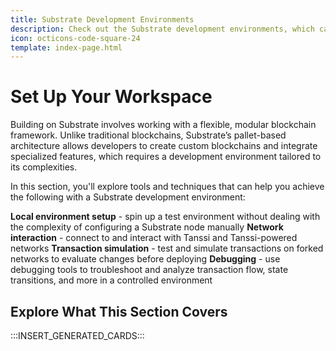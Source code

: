 ```yaml
---
title: Substrate Development Environments
description: Check out the Substrate development environments, which can be used to develop, test, and debug a Tanssi appchain in a local development environment.
icon: octicons-code-square-24
template: index-page.html
---
```


# Set Up Your Workspace

Building on Substrate involves working with a flexible, modular blockchain framework. Unlike traditional blockchains, Substrate’s pallet-based architecture allows developers to create custom blockchains and integrate specialized features, which requires a development environment tailored to its complexities.

In this section, you'll explore tools and techniques that can help you achieve the following with a Substrate development environment:

**Local environment setup** - spin up a test environment without dealing with the complexity of configuring a Substrate node manually
**Network interaction** - connect to and interact with Tanssi and Tanssi-powered networks
**Transaction simulation** - test and simulate transactions on forked networks to evaluate changes before deploying
**Debugging** - use debugging tools to troubleshoot and analyze transaction flow, state transitions, and more in a controlled environment

## Explore What This Section Covers

:::INSERT_GENERATED_CARDS:::
